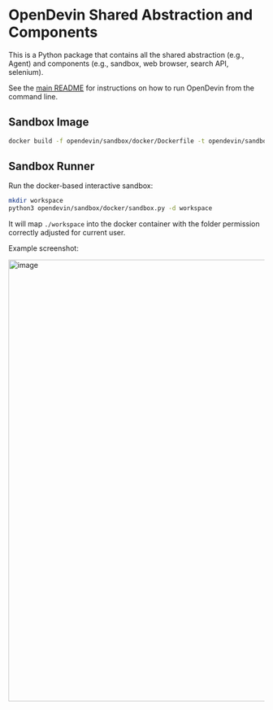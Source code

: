 # OpenDevin Shared Abstraction and Components

This is a Python package that contains all the shared abstraction (e.g., Agent) and components (e.g., sandbox, web browser, search API, selenium).

See the [main README](../README.md) for instructions on how to run OpenDevin from the command line.

## Sandbox Image
```bash
docker build -f opendevin/sandbox/docker/Dockerfile -t opendevin/sandbox:v0.1 .
```

## Sandbox Runner

Run the docker-based interactive sandbox:

```bash
mkdir workspace
python3 opendevin/sandbox/docker/sandbox.py -d workspace
```

It will map `./workspace` into the docker container with the folder permission correctly adjusted for current user.

Example screenshot:

<img width="868" alt="image" src="https://github.com/OpenDevin/OpenDevin/assets/38853559/8dedcdee-437a-4469-870f-be29ca2b7c32">
